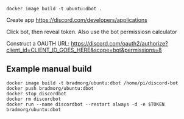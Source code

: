 

```shell
docker image build -t ubuntu:dbot .
```

Create app
https://discord.com/developers/applications

Click bot, then reveal token. Also use the bot permissiosn calculator

Construct a OAUTH URL:
https://discord.com/oauth2/authorize?client_id=CLIENT_ID_GOES_HERE&scope=bot&permissions=8


## Example manual build
``` shell
docker image build -t bradmorg/ubuntu:dbot /home/pi/discord-bot
docker push bradmorg/ubuntu:dbot 
docker stop discordbot 
docker rm discordbot
docker run --name discordbot --restart always -d -e $TOKEN bradmorg/ubuntu:dbot
```